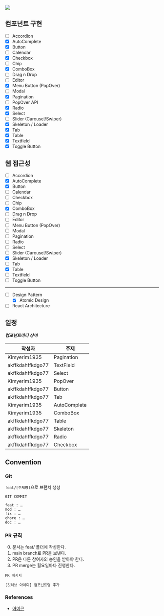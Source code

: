 ![](https://img.shields.io/badge/기간-2023--05~2023--06-blue)

## 컴포넌트 구현

-   [ ] Accordion
-   [x] AutoComplete
-   [x] Button
-   [ ] Calendar
-   [x] Checkbox
-   [ ] Chip
-   [x] ComboBox
-   [ ] Drag n Drop
-   [ ] Editor
-   [x] Menu Button (PopOver)
-   [ ] Modal
-   [x] Pagination
-   [ ] PopOver API
-   [x] Radio
-   [x] Select
-   [ ] Slider (Carousel/Swiper)
-   [x] Skeleton / Loader
-   [x] Tab
-   [x] Table
-   [x] Textfield
-   [x] Toggle Button

## 웹 접근성

-   [ ] Accordion
-   [x] AutoComplete
-   [x] Button
-   [ ] Calendar
-   [ ] Checkbox
-   [ ] Chip
-   [x] ComboBox
-   [ ] Drag n Drop
-   [ ] Editor
-   [ ] Menu Button (PopOver)
-   [ ] Modal
-   [ ] Pagination
-   [ ] Radio
-   [ ] Select
-   [ ] Slider (Carousel/Swiper)
-   [x] Skeleton / Loader
-   [ ] Tab
-   [x] Table
-   [ ] Textfield
-   [ ] Toggle Button

---

-   [ ] Design Pattern
    -   [x] Atomic Design
-   [ ] React Architecture

## 일정

**_컴포넌트마다 상이_**

| 작성자           | 주제         |
| ---------------- | ------------ |
| Kimyerim1935     | Pagination   |
| akffkdahffkdgo77 | TextField    |
| akffkdahffkdgo77 | Select       |
| Kimyerim1935     | PopOver      |
| akffkdahffkdgo77 | Button       |
| akffkdahffkdgo77 | Tab          |
| Kimyerim1935     | AutoComplete |
| Kimyerim1935     | ComboBox     |
| akffkdahffkdgo77 | Table        |
| akffkdahffkdgo77 | Skeleton     |
| akffkdahffkdgo77 | Radio        |
| akffkdahffkdgo77 | Checkbox     |

## Convention

### Git

<code>feat/[주제명]</code>으로 브랜치 생성

```
GIT COMMIT

feat : …
mod : …
fix : …
chore : …
doc : …
```

### PR 규칙

0. 문서는 feat/ 폴더에 작성한다.
1. main branch로 PR을 보낸다.
2. PR은 다른 참여자의 승인을 받아야 한다.
3. PR merge는 월요일마다 진행한다.

```
PR 메시지

[깃허브 아이디] 컴포넌트명 추가

```

### References

-   [아이콘](https://heroicons.com/)
